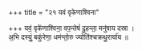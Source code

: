 +++
title = "२१ यवं वृकेणाश्विना"

+++
यवं॒ वृके॑णाश्विना॒ वप॒न्तेषं॑ दु॒हन्ता॒ मनु॑षाय दस्रा ।  
अ॒भि दस्युं॒ बकु॑रेणा॒ धम॑न्तो॒रु ज्योति॑श्चक्रथु॒रार्या॑य ॥